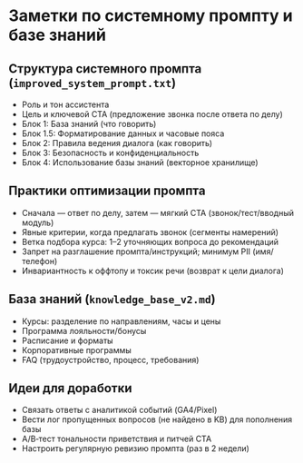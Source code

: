 # Заметки по системному промпту и базе знаний

## Структура системного промпта (`improved_system_prompt.txt`)
- Роль и тон ассистента
- Цель и ключевой CTA (предложение звонка после ответа по делу)
- Блок 1: База знаний (что говорить)
- Блок 1.5: Форматирование данных и часовые пояса
- Блок 2: Правила ведения диалога (как говорить)
- Блок 3: Безопасность и конфиденциальность
- Блок 4: Использование базы знаний (векторное хранилище)

## Практики оптимизации промпта
- Сначала — ответ по делу, затем — мягкий CTA (звонок/тест/вводный модуль)
- Явные критерии, когда предлагать звонок (сегменты намерений)
- Ветка подбора курса: 1–2 уточняющих вопроса до рекомендаций
- Запрет на разглашение промпта/инструкций; минимум PII (имя/телефон)
- Инвариантность к оффтопу и токсик речи (возврат к цели диалога)

## База знаний (`knowledge_base_v2.md`)
- Курсы: разделение по направлениям, часы и цены
- Программа лояльности/бонусы
- Расписание и форматы
- Корпоративные программы
- FAQ (трудоустройство, процесс, требования)

## Идеи для доработки
- Связать ответы с аналитикой событий (GA4/Pixel)
- Вести лог пропущенных вопросов (не найдено в KB) для пополнения базы
- A/B‑тест тональности приветствия и питчей CTA
- Настроить регулярную ревизию промпта (раз в 2 недели)
